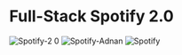 # Full-Stack Spotify 2.0

![Spotify-2 0](https://github.com/user-attachments/assets/a6c63279-2e80-466d-8df0-323642f8fd29)
![Spotify-Adnan](https://github.com/user-attachments/assets/39031a0d-b8e3-48aa-b67e-5c3f72dc6847)
![Spotify](https://github.com/user-attachments/assets/5a65c334-0b20-40c9-87b3-df9e78ce81ee)
